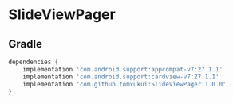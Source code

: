 # SlideViewPager

## Gradle
 ```groovy
 dependencies {
     implementation 'com.android.support:appcompat-v7:27.1.1'
     implementation 'com.android.support:cardview-v7:27.1.1'
     implementation 'com.github.tomxukui:SlideViewPager:1.0.0'
 }
 ```